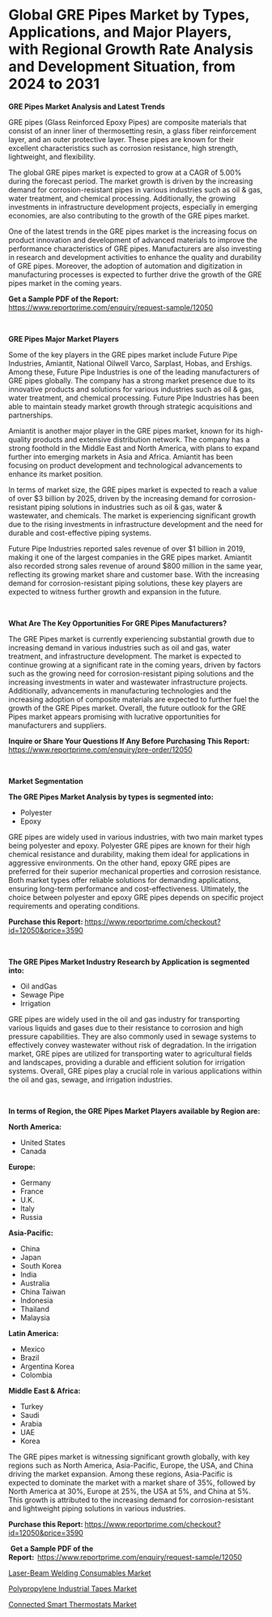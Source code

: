 <p><h1>Global GRE Pipes Market by Types, Applications, and Major Players, with Regional Growth Rate Analysis and Development Situation, from 2024 to 2031</h1></p><p><strong>GRE Pipes Market Analysis and Latest Trends</strong></p>
<p><p>GRE pipes (Glass Reinforced Epoxy Pipes) are composite materials that consist of an inner liner of thermosetting resin, a glass fiber reinforcement layer, and an outer protective layer. These pipes are known for their excellent characteristics such as corrosion resistance, high strength, lightweight, and flexibility.</p><p>The global GRE pipes market is expected to grow at a CAGR of 5.00% during the forecast period. The market growth is driven by the increasing demand for corrosion-resistant pipes in various industries such as oil & gas, water treatment, and chemical processing. Additionally, the growing investments in infrastructure development projects, especially in emerging economies, are also contributing to the growth of the GRE pipes market.</p><p>One of the latest trends in the GRE pipes market is the increasing focus on product innovation and development of advanced materials to improve the performance characteristics of GRE pipes. Manufacturers are also investing in research and development activities to enhance the quality and durability of GRE pipes. Moreover, the adoption of automation and digitization in manufacturing processes is expected to further drive the growth of the GRE pipes market in the coming years.</p></p>
<p><strong>Get a Sample PDF of the Report:&nbsp;</strong> <a href="https://www.reportprime.com/enquiry/request-sample/12050">https://www.reportprime.com/enquiry/request-sample/12050</a></p>
<p>&nbsp;</p>
<p><strong>GRE Pipes Major Market Players</strong></p>
<p><p>Some of the key players in the GRE pipes market include Future Pipe Industries, Amiantit, National Oilwell Varco, Sarplast, Hobas, and Ershigs. Among these, Future Pipe Industries is one of the leading manufacturers of GRE pipes globally. The company has a strong market presence due to its innovative products and solutions for various industries such as oil & gas, water treatment, and chemical processing. Future Pipe Industries has been able to maintain steady market growth through strategic acquisitions and partnerships.</p><p>Amiantit is another major player in the GRE pipes market, known for its high-quality products and extensive distribution network. The company has a strong foothold in the Middle East and North America, with plans to expand further into emerging markets in Asia and Africa. Amiantit has been focusing on product development and technological advancements to enhance its market position.</p><p>In terms of market size, the GRE pipes market is expected to reach a value of over $3 billion by 2025, driven by the increasing demand for corrosion-resistant piping solutions in industries such as oil & gas, water & wastewater, and chemicals. The market is experiencing significant growth due to the rising investments in infrastructure development and the need for durable and cost-effective piping systems.</p><p>Future Pipe Industries reported sales revenue of over $1 billion in 2019, making it one of the largest companies in the GRE pipes market. Amiantit also recorded strong sales revenue of around $800 million in the same year, reflecting its growing market share and customer base. With the increasing demand for corrosion-resistant piping solutions, these key players are expected to witness further growth and expansion in the future.</p></p>
<p>&nbsp;</p>
<p><strong>What Are The Key Opportunities For GRE Pipes Manufacturers?</strong></p>
<p><p>The GRE Pipes market is currently experiencing substantial growth due to increasing demand in various industries such as oil and gas, water treatment, and infrastructure development. The market is expected to continue growing at a significant rate in the coming years, driven by factors such as the growing need for corrosion-resistant piping solutions and the increasing investments in water and wastewater infrastructure projects. Additionally, advancements in manufacturing technologies and the increasing adoption of composite materials are expected to further fuel the growth of the GRE Pipes market. Overall, the future outlook for the GRE Pipes market appears promising with lucrative opportunities for manufacturers and suppliers.</p></p>
<p><strong>Inquire or Share Your Questions If Any Before Purchasing This Report:</strong> <a href="https://www.reportprime.com/enquiry/pre-order/12050">https://www.reportprime.com/enquiry/pre-order/12050</a></p>
<p>&nbsp;</p>
<p><strong>Market Segmentation</strong></p>
<p><strong>The GRE Pipes Market Analysis by types is segmented into:</strong></p>
<p><ul><li>Polyester</li><li>Epoxy</li></ul></p>
<p><p>GRE pipes are widely used in various industries, with two main market types being polyester and epoxy. Polyester GRE pipes are known for their high chemical resistance and durability, making them ideal for applications in aggressive environments. On the other hand, epoxy GRE pipes are preferred for their superior mechanical properties and corrosion resistance. Both market types offer reliable solutions for demanding applications, ensuring long-term performance and cost-effectiveness. Ultimately, the choice between polyester and epoxy GRE pipes depends on specific project requirements and operating conditions.</p></p>
<p><strong>Purchase this Report:&nbsp;</strong><a href="https://www.reportprime.com/checkout?id=12050&price=3590">https://www.reportprime.com/checkout?id=12050&price=3590</a></p>
<p>&nbsp;</p>
<p><strong>The GRE Pipes Market Industry Research by Application is segmented into:</strong></p>
<p><ul><li>Oil andGas</li><li>Sewage Pipe</li><li>Irrigation</li></ul></p>
<p><p>GRE pipes are widely used in the oil and gas industry for transporting various liquids and gases due to their resistance to corrosion and high pressure capabilities. They are also commonly used in sewage systems to effectively convey wastewater without risk of degradation. In the irrigation market, GRE pipes are utilized for transporting water to agricultural fields and landscapes, providing a durable and efficient solution for irrigation systems. Overall, GRE pipes play a crucial role in various applications within the oil and gas, sewage, and irrigation industries.</p></p>
<p>&nbsp;</p>
<p><strong>In terms of Region, the GRE Pipes Market Players available by Region are:</strong></p>
<p>
    <p> <strong> North America: </strong>
        <ul>
            <li>United States</li>
            <li>Canada</li>
        </ul>
        </p> 
    <p> <strong> Europe: </strong>
        <ul>
            <li>Germany</li>
            <li>France</li>
            <li>U.K.</li>
            <li>Italy</li>
            <li>Russia</li>
        </ul>
        </p> 
    <p> <strong> Asia-Pacific: </strong>
        <ul>
            <li>China</li>
            <li>Japan</li>
            <li>South Korea</li>
            <li>India</li>
            <li>Australia</li>
            <li>China Taiwan</li>
            <li>Indonesia</li>
            <li>Thailand</li>
            <li>Malaysia</li>
        </ul>
        </p> 
    <p> <strong> Latin America: </strong>
        <ul>
            <li>Mexico</li>
            <li>Brazil</li>
            <li>Argentina Korea</li>
            <li>Colombia</li>
        </ul>
        </p> 
    <p> <strong> Middle East & Africa: </strong>
        <ul>
            <li>Turkey</li>
            <li>Saudi</li>
            <li>Arabia</li>
            <li>UAE</li>
            <li>Korea</li>
        </ul>
    </p>
    </p>
<p><p>The GRE pipes market is witnessing significant growth globally, with key regions such as North America, Asia-Pacific, Europe, the USA, and China driving the market expansion. Among these regions, Asia-Pacific is expected to dominate the market with a market share of 35%, followed by North America at 30%, Europe at 25%, the USA at 5%, and China at 5%. This growth is attributed to the increasing demand for corrosion-resistant and lightweight piping solutions in various industries.</p></p>
<p><strong>Purchase this Report: </strong><a href="https://www.reportprime.com/checkout?id=12050&price=3590">https://www.reportprime.com/checkout?id=12050&price=3590</a></p>
<p>&nbsp;<strong>Get a Sample PDF of the Report:&nbsp;&nbsp;</strong><a href="https://www.reportprime.com/enquiry/request-sample/12050">https://www.reportprime.com/enquiry/request-sample/12050</a></p>
<p><strong></strong></p>
<p><p><a href="https://view.publitas.com/reportprime-1/laser-beam-welding-consumables-market-furnish-information-about-market-size-market-share-market-dynamics-and-projections-spanning-from-2023-to-2030/">Laser-Beam Welding Consumables Market</a></p><p><a href="https://view.publitas.com/reportprime-1/global-polypropylene-industrial-tapes-market-by-types-applications-and-major-players-with-regional-growth-rate-analysis-and-development-situation-from-2023-to-2030/">Polypropylene Industrial Tapes Market</a></p><p><a href="https://view.publitas.com/reportprime-1/connected-smart-thermostats-market-centers-on-aspects-such-as-market-growth-market-share-market-opportunity-and-projected-forecasts-spanning-from-2023-to-2030/">Connected Smart Thermostats Market</a></p></p>